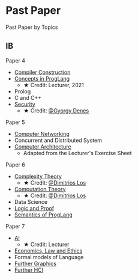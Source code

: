 # Past Paper

Past Paper by Topics

## IB

Paper 4

- [Compiler Construction](./Ref/IBCompiler/Compiler.pdf)
- [Concepts in ProgLang](./Ref/PastPaper/ConceptsPL.pdf)
  - ★ Credit: Lecturer, 2021
- Prolog
- C and C++
- [Security](./Ref/PastPaper/Security.pdf)
  - ★ Credit: [@Gyorgy Denes](https://gdenes.com/)

Paper 5

- [Computer Networking](./Ref/PastPaper/Networking.pdf)
- Concurrent and Distributed System
- [Computer Architecture](./Ref/PastPaper/Arch.pdf)
  - Adapted from the Lecturer's Exercise Sheet
  
Paper 6

- [Complexity Theory](./Ref/IBComplexityTheory/Past%20Paper%20by%20Topics.pdf)
  - ★ Credit: [@Dimitrios Los](https://dimitrioslos.com/sups/)
- [Computation Theory](./Ref/IBCompTheory/Past%20Paper%20by%20Topics.pdf)
  - ★ Credit: [@Dimitrios Los](https://dimitrioslos.com/supervisions/)
- Data Science
- [Logic and Proof](./Ref/PastPaper/LogicProof.pdf)
- [Semantics of ProgLang](./Ref/IBSemantics/Semantics.pdf)

Paper 7

- [AI](https://www.cl.cam.ac.uk/teaching/2324/ArtInt/materials.html)
  - ★ Credit: Lecturer
- [Economics, Law and Ethics](./Ref/PastPaper/ELE.pdf)
- Formal models of Language
- [Further Graphics](./Ref/IBFGraphics/Further%20Graphics.pdf)
- [Further HCI](./Ref/PastPaper/FHCI.pdf)

